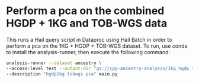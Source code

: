 # Perform a pca on the combined HGDP + 1KG and TOB-WGS data

This runs a Hail query script in Dataproc using Hail Batch in order to perform a pca on the 1KG + HGDP + TOB-WGS dataset. To run, use conda to install the analysis-runner, then execute the following command:

```sh
analysis-runner --dataset ancestry \
--access-level test --output-dir "gs://cpg-ancestry-analysis/1kg_hgdp_tobwgs_pca/v0" \
--description "hgdp1kg tobwgs pca" main.py
```
